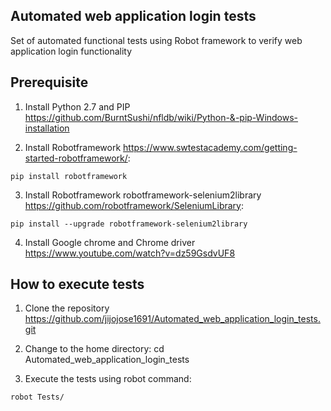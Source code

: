 ## Automated web application login tests
Set of automated functional tests using Robot framework to verify web application login functionality

## Prerequisite

1. Install Python 2.7 and PIP  https://github.com/BurntSushi/nfldb/wiki/Python-&-pip-Windows-installation

2. Install Robotframework  https://www.swtestacademy.com/getting-started-robotframework/:
```
pip install robotframework
```

3. Install Robotframework robotframework-selenium2library  https://github.com/robotframework/SeleniumLibrary:
```
pip install --upgrade robotframework-selenium2library
```

4. Install Google chrome and Chrome driver  https://www.youtube.com/watch?v=dz59GsdvUF8


## How to execute tests

1. Clone the repository  https://github.com/jijojose1691/Automated_web_application_login_tests.git

2. Change to the home directory: cd Automated_web_application_login_tests

3. Execute the tests using robot command:
```
robot Tests/
```


